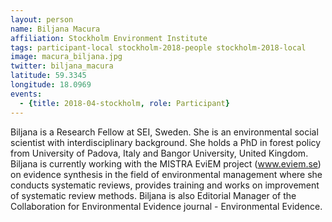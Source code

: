 ```yaml
---
layout: person
name: Biljana Macura
affiliation: Stockholm Environment Institute
tags: participant-local stockholm-2018-people stockholm-2018-local
image: macura_biljana.jpg
twitter: biljana_macura
latitude: 59.3345
longitude: 18.0969
events:
  - {title: 2018-04-stockholm, role: Participant}
---
```

Biljana is a Research Fellow at SEI, Sweden. She is an environmental social scientist with interdisciplinary background. She holds a PhD in forest policy from University of Padova, Italy and Bangor University, United Kingdom. Biljana is currently working with the MISTRA EviEM project (<a href="http://www.eviem.se" target="_blank" rel="noopener">www.eviem.se</a>) on evidence synthesis in the field of environmental management where she conducts systematic reviews, provides training and works on improvement of systematic review methods. Biljana is also Editorial Manager of the Collaboration for Environmental Evidence journal - Environmental Evidence.
